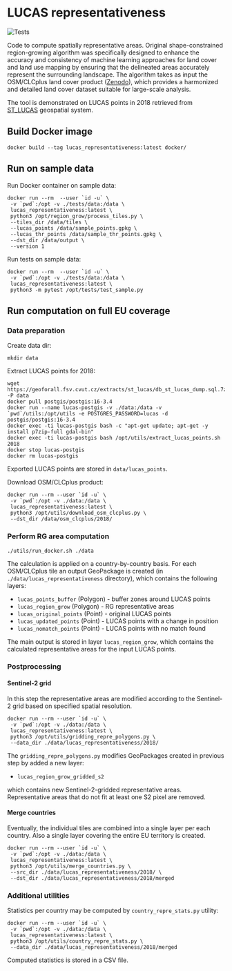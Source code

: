 # LUCAS representativeness

![Tests](https://github.com/lbrodsky/LUCAS_representativeness/actions/workflows/docker-pytest.yml/badge.svg)

Code to compute spatially representative areas. Original
shape-constrained region-growing algorithm was specifically designed
to enhance the accuracy and consistency of machine learning approaches
for land cover and land use mapping by ensuring that the delineated
areas accurately represent the surrounding landscape. The algorithm
takes as input the OSM/CLCplus land cover product ([Zenodo](https://zenodo.org/records/15039461)), which
provides a harmonized and detailed land cover dataset suitable for
large-scale analysis.

The tool is demonstrated on LUCAS points in 2018 retrieved from
[ST_LUCAS](https://geoforall.fsv.cvut.cz/st_lucas/) geospatial system.

## Build Docker image

```
docker build --tag lucas_representativeness:latest docker/
```

## Run on sample data

Run Docker container on sample data:

```
docker run --rm  --user `id -u` \
 -v `pwd`:/opt -v ./tests/data:/data \
 lucas_representativeness:latest \
 python3 /opt/region_grow/process_tiles.py \
 --tiles_dir /data/tiles \
 --lucas_points /data/sample_points.gpkg \
 --lucas_thr_points /data/sample_thr_points.gpkg \
 --dst_dir /data/output \
 --version 1
```

Run tests on sample data:

```
docker run --rm  --user `id -u` \
 -v `pwd`:/opt -v ./tests/data:/data \
 lucas_representativeness:latest \
 python3 -m pytest /opt/tests/test_sample.py
```

## Run computation on full EU coverage

### Data preparation

Create data dir:

```
mkdir data
```

Extract LUCAS points for 2018:

```
wget https://geoforall.fsv.cvut.cz/extracts/st_lucas/db_st_lucas_dump.sql.7z -P data
docker pull postgis/postgis:16-3.4
docker run --name lucas-postgis -v ./data:/data -v `pwd`/utils:/opt/utils -e POSTGRES_PASSWORD=lucas -d postgis/postgis:16-3.4
docker exec -ti lucas-postgis bash -c "apt-get update; apt-get -y install p7zip-full gdal-bin"
docker exec -ti lucas-postgis bash /opt/utils/extract_lucas_points.sh 2018
docker stop lucas-postgis
docker rm lucas-postgis
```

Exported LUCAS points are stored in `data/lucas_points`.

Download OSM/CLCplus product:

```
docker run --rm --user `id -u` \
 -v `pwd`:/opt -v ./data:/data \
 lucas_representativeness:latest \
 python3 /opt/utils/download_osm_clcplus.py \
 --dst_dir /data/osm_clcplus/2018/
```

### Perform RG area computation

```
./utils/run_docker.sh ./data
```

The calculation is applied on a country-by-country basis. For each
OSM/CLCplus tile an output GeoPackage is created (in
`./data/lucas_representativeness` directory), which contains the
following layers:

- `lucas_points_buffer` (Polygon) - buffer zones around LUCAS points
- `lucas_region_grow` (Polygon) - RG representative areas
- `lucas_original_points` (Point) - original LUCAS points
- `lucas_updated_points` (Point) - LUCAS points with a change in position
- `lucas_nomatch_points` (Point) - LUCAS points with no match found

The main output is stored in layer `lucas_region_grow`, which contains
the calculated representative areas for the input LUCAS points.

### Postprocessing

#### Sentinel-2 grid

In this step the representative areas are modified according to the Sentinel-2
grid based on specified spatial resolution.

```
docker run --rm --user `id -u` \
 -v `pwd`:/opt -v ./data:/data \
 lucas_representativeness:latest \
 python3 /opt/utils/gridding_repre_polygons.py \
 --data_dir ./data/lucas_representativeness/2018/
 ```

The `gridding_repre_polygons.py` modifies GeoPackages created in
previous step by added a new layer:

- `lucas_region_grow_gridded_s2`

which contains new Sentinel-2-gridded representative
areas. Representative areas that do not fit at least one S2 pixel are
removed.

#### Merge countries

Eventually, the individual tiles are combined into a single layer per
each country. Also a single layer covering the entire EU territory is
created.

```
docker run --rm --user `id -u` \
 -v `pwd`:/opt -v ./data:/data \
 lucas_representativeness:latest \
 python3 /opt/utils/merge_countries.py \
 --src_dir ./data/lucas_representativeness/2018/ \
 --dst_dir ./data/lucas_representativeness/2018/merged
```

### Additional utilities

Statistics per country may be computed by `country_repre_stats.py` utility:

```
docker run --rm --user `id -u` \
 -v `pwd`:/opt -v ./data:/data \
 lucas_representativeness:latest \
 python3 /opt/utils/country_repre_stats.py \
 --data_dir ./data/lucas_representativeness/2018/merged
```

Computed statistics is stored in a CSV file.
